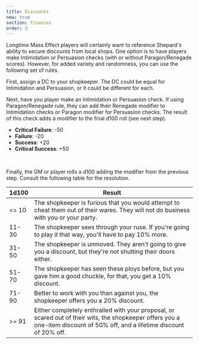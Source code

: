 ```yaml
---
title: Discounts
new: true
section: finances
order: 3
---
```

Longtime Mass Effect players will certainly want to reference Shepard's ability to secure discounts from local shops. One option
is to have players make Intimidation or Persuasion checks (with or without Paragon/Renegade scores). However, for
added variety and randomness, you can use the following set of rules.

First, assign a DC to your shopkeeper. The DC could be equal for Intimidation and Persuasion, or it could be different for each.

Next, have you player make an Intimidation or Persuasion check. If using Paragon/Renegade rule, they can add their Renegade modifier to
Intimidation checks or Paragon modifier for Persuasion checks. The result of this check adds a modifier to the final d100 roll (see next step).

- __Critical Failure__: -50
- __Failure__: -20
- __Success__: +20
- __Critical Success__: +50

<br>

Finally, the GM or player rolls a d100 adding the modifier from the previous step. Consult the following table for the resolution.

1d100 | Result
--- | ---
<= 10 | The shopkeeper is furious that you would attempt to cheat them out of their wares. They will not do business with you or your party.
11-30 | The shopkeeper sees through your ruse. If you're going to play it that way, you'll have to pay 10% more.
31-50 | The shopkeeper is unmoved. They aren't going to give you a discount, but they're not shutting their doors either.
51-70 | The shopkeeper has seen these ploys before, but you gave him a good chuckle, for that, you get a 10% discount.
71-90 | Better to work with you than against you, the shopkeeper offers you a 20% discount.
>= 91 | Either completely enthralled with your proposal, or scared out of their wits, the shopkeeper offers you a one-item discount of 50% off, and a lifetime discount of 20% off.
